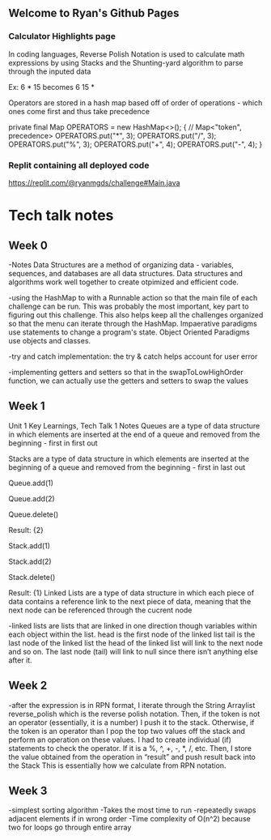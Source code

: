 ## Welcome to Ryan's Github Pages
### Calculator Highlights page

In coding languages, Reverse Polish Notation is used to calculate math expressions by using Stacks and the Shunting-yard algorithm to parse through the inputed data

Ex: 6 * 15 becomes 6 15 *

Operators are stored in a hash map based off of order of operations - which ones come first and thus take precedence

private final Map OPERATORS = new HashMap<>(); { // Map<"token", precedence> OPERATORS.put("*", 3); OPERATORS.put("/", 3); OPERATORS.put("%", 3); OPERATORS.put("+", 4); OPERATORS.put("-", 4); }

### Replit containing all deployed code

https://replit.com/@ryanmgds/challenge#Main.java



# Tech talk notes

## Week 0
-Notes Data Structures are a method of organizing data - variables, sequences, and databases are all data structures. Data structures and algorithms work well together to create otpimized and efficient code.

-using the HashMap to with a Runnable action so that the main file of each challenge can be run. This was probably the most important, key part to figuring out this challenge. This also helps keep all the challenges organized so that the menu can iterate through the HashMap.
Impaerative paradigms use statements to change a program's state. Object Oriented Paradigms use objects and classes.

-try and catch implementation: the try & catch helps account for user error

-implementing getters and setters so that in the swapToLowHighOrder function, we can actually use the getters and setters to swap the values

## Week 1

Unit 1 Key Learnings, Tech Talk 1 Notes Queues are a type of data structure in which elements are inserted at the end of a queue and removed from the beginning - first in first out

Stacks are a type of data structure in which elements are inserted at the beginning of a queue and removed from the beginning - first in last out

Queue.add(1)

Queue.add(2)

Queue.delete()

Result: {2}

Stack.add(1)

Stack.add(2)

Stack.delete()

Result: {1}
Linked Lists are a type of data structure in which each piece of data contains a reference link to the next piece of data, meaning that the next node can be referenced through the cucrent node

-linked lists are lists that are linked in one direction though variables within each object within the list. head is the first node of the linked list tail is the last node of the linked list the head of the linked list will link to the next node and so on. The last node (tail) will link to null since there isn’t anything else after it.

## Week 2
-after the expression is in RPN format, I iterate through the String Arraylist reverse_polish which is the reverse polish notation. Then, if the token is not an operator (essentially, it is a number) I push it to the stack. Otherwise, if the token is an operator than I pop the top two values off the stack and perform an operation on these values. I had to create individual (if) statements to check the operator. If it is a %, ^, +, -, *, /, etc. Then, I store the value obtained from the operation in “result” and push result back into the Stack This is essentially how we calculate from RPN notation.

## Week 3
-simplest sorting algorithm
-Takes the most time to run
-repeatedly swaps adjacent elements if in wrong order
-Time complexity of O(n^2) because two for loops go through entire array
